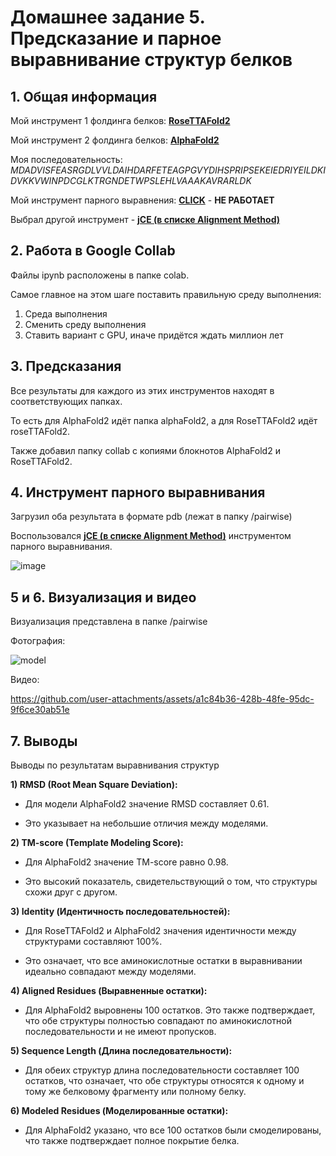 # Домашнее задание 5. Предсказание и парное выравнивание структур белков


## 1. Общая информация

Мой инструмент 1 фолдинга белков: [**RoseTTAFold2**](https://colab.research.google.com/github/sokrypton/ColabFold/blob/main/RoseTTAFold2.ipynb)  

Мой инструмент 2 фолдинга белков: [**AlphaFold2**](https://colab.research.google.com/github/sokrypton/ColabFold/blob/main/AlphaFold2.ipynb)

Моя последовательность: _MDADVISFEASRGDLVVLDAIHDARFETEAGPGVYDIHSPRIPSEKEIEDRIYEILDKIDVKKVWINPDCGLKTRGNDETWPSLEHLVAAAKAVRARLDK_  

Мой инструмент парного выравнения: [**CLICK**](https://mspc.bii.a-star.edu.sg/minhn/pairwise.html) - **НЕ РАБОТАЕТ**

Выбрал другой инструмент -  [**jCE (в списке Alignment Method)**](https://www.rcsb.org/alignment)

## 2. Работа в Google Collab

Файлы ipynb расположены в папке colab.

Самое главное на этом шаге поставить правильную среду выполнения:

1) Среда выполнения
3) Сменить среду выполнения
4) Ставить вариант с GPU, иначе придётся ждать миллион лет

## 3. Предсказания

Все результаты для каждого из этих инструментов находят в соответствующих папках.

То есть для AlphaFold2 идёт папка alphaFold2, а для RoseTTAFold2 идёт roseTTAFold2.

Также добавил папку collab с копиями блокнотов AlphaFold2 и RoseTTAFold2.

## 4. Инструмент парного выравнивания

Загрузил оба результата в формате pdb (лежат в папку /pairwise)

Воспользовался [**jCE (в списке Alignment Method)**](https://www.rcsb.org/alignment) инструментом парного выравнивания.

![image](https://github.com/user-attachments/assets/e9ea3892-5692-4c2b-9c7f-08073f8d590e)

## 5 и 6. Визуализация и видео
Визуализация представлена в папке /pairwise

Фотография:

![model](https://github.com/user-attachments/assets/543c4c9b-1503-4dac-a989-3354467be1ad)

Видео:

https://github.com/user-attachments/assets/a1c84b36-428b-48fe-95dc-9f6ce30ab51e

## 7. Выводы

Выводы по результатам выравнивания структур

**1) RMSD (Root Mean Square Deviation):**

- Для модели AlphaFold2 значение RMSD составляет 0.61.

- Это указывает на небольшие отличия между моделями.

**2) TM-score (Template Modeling Score):**

- Для AlphaFold2 значение TM-score равно 0.98.

- Это высокий показатель, свидетельствующий о том, что структуры схожи друг с другом.

**3) Identity (Идентичность последовательностей):**

- Для RoseTTAFold2 и AlphaFold2 значения идентичности между структурами составляют 100%.

- Это означает, что все аминокислотные остатки в выравнивании идеально совпадают между моделями. 

**4) Aligned Residues (Выравненные остатки):**

- Для AlphaFold2 выровнены 100 остатков. Это также подтверждает, что обе структуры полностью совпадают по аминокислотной последовательности и не имеют пропусков.

**5) Sequence Length (Длина последовательности):**

- Для обеих структур длина последовательности составляет 100 остатков, что означает, что обе структуры относятся к одному и тому же белковому фрагменту или полному белку.

**6) Modeled Residues (Моделированные остатки):**

- Для AlphaFold2 указано, что все 100 остатков были смоделированы, что также подтверждает полное покрытие белка.

  
